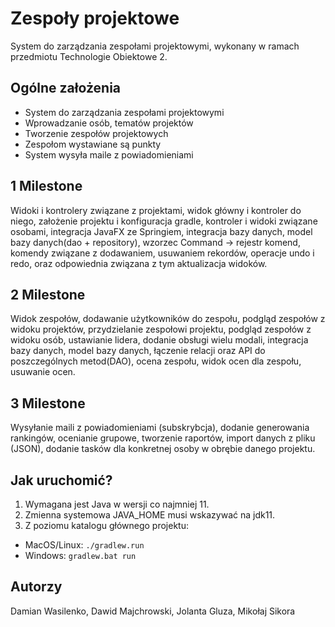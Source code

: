 # Zespoły projektowe

System do zarządzania zespołami projektowymi, wykonany w ramach przedmiotu Technologie Obiektowe 2.

## Ogólne założenia
- System do zarządzania zespołami projektowymi 
- Wprowadzanie osób, tematów projektów 
- Tworzenie zespołów projektowych 
- Zespołom wystawiane są punkty 
- System wysyła maile z powiadomieniami  

## 1 Milestone

Widoki i kontrolery związane z projektami, 
widok główny i kontroler do niego, 
założenie projektu i konfiguracja gradle, 
kontroler i widoki związane osobami, 
integracja JavaFX ze Springiem,
integracja bazy danych, model bazy danych(dao + repository), 
wzorzec Command -> rejestr komend, komendy związane z dodawaniem, usuwaniem rekordów, operacje undo i redo,
oraz odpowiednia związana z tym aktualizacja widoków. 

## 2 Milestone

Widok zespołów, dodawanie użytkowników do zespołu, podgląd zespołów z widoku projektów,
przydzielanie zespołowi projektu, podgląd zespołów z widoku osób, ustawianie lidera, dodanie obsługi wielu modali, 
integracja bazy danych, model bazy danych, łączenie relacji oraz API do poszczególnych metod(DAO),
ocena zespołu, widok ocen dla zespołu, usuwanie ocen.

## 3 Milestone

Wysyłanie maili z powiadomieniami (subskrybcja), 
dodanie generowania rankingów, ocenianie grupowe, tworzenie raportów,
import danych z pliku (JSON), dodanie tasków dla konkretnej osoby w obrębie danego projektu.

## Jak uruchomić?

1. Wymagana jest Java w wersji co najmniej 11.
2. Zmienna systemowa JAVA_HOME musi wskazywać na jdk11.
3. Z poziomu katalogu głównego projektu:
- MacOS/Linux: ```./gradlew.run```
- Windows: ```gradlew.bat run```

## Autorzy

Damian Wasilenko, Dawid Majchrowski, Jolanta Gluza, Mikołaj Sikora